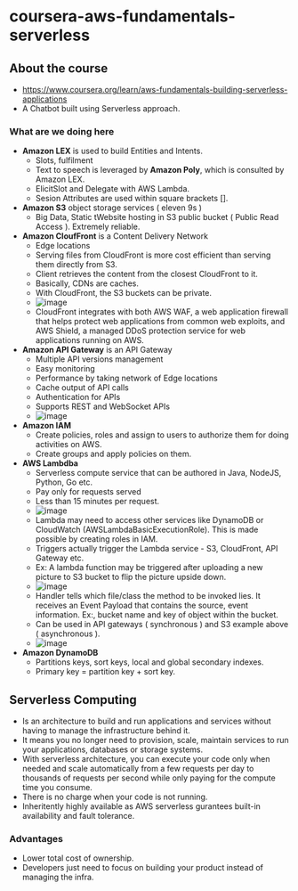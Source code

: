 # coursera-aws-fundamentals-serverless

## About the course
- https://www.coursera.org/learn/aws-fundamentals-building-serverless-applications
- A Chatbot built using Serverless approach.
### What are we doing here
- **Amazon LEX** is used to build Entities and Intents.
  - Slots, fulfilment
  - Text to speech is leveraged by **Amazon Poly**, which is consulted by Amazon LEX.
  - ElicitSlot and Delegate with AWS Lambda.
  - Sesion Attributes are used within square brackets [].
- **Amazon S3** object storage services ( eleven 9s )
  - Big Data, Static tWebsite hosting in S3 public bucket ( Public Read Access ). Extremely reliable.
- **Amazon CloufFront** is a Content Delivery Network
  - Edge locations
  - Serving files from CloudFront is more cost efficient than serving them directly from S3.
  - Client retrieves the content from the closest CloudFront to it.
  - Basically, CDNs are caches.
  - With CloudFront, the S3 buckets can be private.
  - ![image](https://user-images.githubusercontent.com/42272776/124812536-5c76d900-df81-11eb-85de-04587380ccc1.png)
  - CloudFront integrates with both AWS WAF, a web application firewall that helps protect web applications from common web exploits, and AWS Shield, a managed DDoS protection service for web applications running on AWS.
- **Amazon API Gateway** is an API Gateway
  - Multiple API versions management
  - Easy monitoring
  - Performance by taking network of Edge locations
  - Cache output of API calls
  - Authentication for APIs
  - Supports REST and WebSocket APIs
  - ![image](https://user-images.githubusercontent.com/42272776/124817856-f2adfd80-df87-11eb-9362-3af1534d7784.png)
- **Amazon IAM**
  - Create policies, roles and assign to users to authorize them for doing activities on AWS.
  - Create groups and apply policies on them.
- **AWS Lambdba**
  - Serverless compute service that can be authored in Java, NodeJS, Python, Go etc.
  - Pay only for requests served
  - Less than 15 minutes per request.
  - ![image](https://user-images.githubusercontent.com/42272776/124815730-394e2880-df85-11eb-97f7-b0103c36e6b8.png)
  - Lambda may need to access other services like DynamoDB or CloudWatch (AWSLambdaBasicExecutionRole). This is made possible by creating roles in IAM.
  - Triggers actually trigger the Lambda service - S3, CloudFront, API Gateway etc.
  - Ex: A lambda function may be triggered after uploading a new picture to S3 bucket to flip the picture upside down.
  - ![image](https://user-images.githubusercontent.com/42272776/124816419-24be6000-df86-11eb-95da-a96b9b18614c.png)
  - Handler tells which file/class the method to be invoked lies. It receives an Event Payload that contains the source, event information. Ex:, bucket name and key of object within the bucket.
  - Can be used in API gateways ( synchronous ) and S3 example above ( asynchronous ).
  - ![image](https://user-images.githubusercontent.com/42272776/124817692-bf6b6e80-df87-11eb-9d7c-37cb44969601.png)
- **Amazon DynamoDB**
  - Partitions keys, sort keys, local and global secondary indexes.
  - Primary key = partition key + sort key.

## Serverless Computing
- Is an architecture to build and run applications and services without having to manage the infrastructure behind it.
- It means you no longer need to provision, scale, maintain services to run your applications, databases or storage systems.
- With serverless architecture, you can execute your code only when needed and scale automatically from a few requests per day to thousands of requests per second while only
paying for the compute time you consume.
- There is no charge when your code is not running.
- Inheritently highly available as AWS serverless gurantees built-in availability and fault tolerance.
### Advantages
- Lower total cost of ownership.
- Developers just need to focus on building your product instead of managing the infra.


